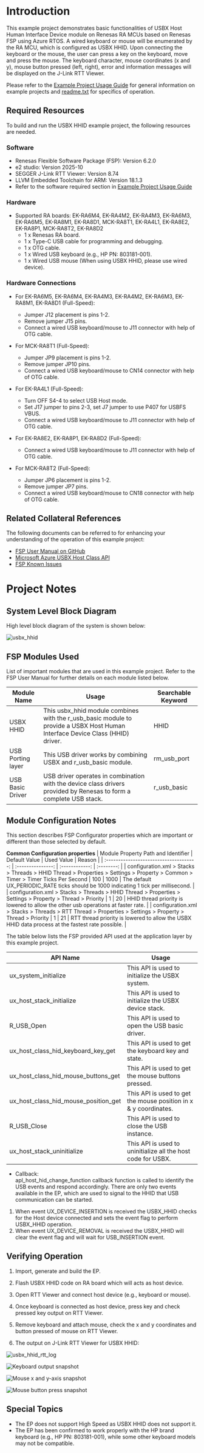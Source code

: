 # Introduction #
This example project demonstrates basic functionalities of USBX Host Human Interface Device module on Renesas RA MCUs based on Renesas FSP using Azure RTOS. A wired keyboard or mouse will be enumerated by the RA MCU, which is configured as USBX HHID. Upon connecting the keyboard or the mouse, the user can press a key on the keyboard, move and press the mouse. The keyboard character, mouse coordinates (x and y), mouse button pressed (left, right), error and information messages will be displayed on the J-Link RTT Viewer.

Please refer to the [Example Project Usage Guide](https://github.com/renesas/ra-fsp-examples/blob/master/example_projects/Example%20Project%20Usage%20Guide.pdf) for general information on example projects and [readme.txt](./readme.txt) for specifics of operation.

## Required Resources ##
To build and run the USBX HHID example project, the following resources are needed.

### Software ###
* Renesas Flexible Software Package (FSP): Version 6.2.0
* e2 studio: Version 2025-10
* SEGGER J-Link RTT Viewer: Version 8.74
* LLVM Embedded Toolchain for ARM: Version 18.1.3
* Refer to the software required section in [Example Project Usage Guide](https://github.com/renesas/ra-fsp-examples/blob/master/example_projects/Example%20Project%20Usage%20Guide.pdf)

### Hardware ###
* Supported RA boards: EK-RA6M4, EK-RA4M2, EK-RA4M3, EK-RA6M3, EK-RA6M5, EK-RA8M1, EK-RA8D1, MCK-RA8T1, EK-RA4L1, EK-RA8E2, EK-RA8P1, MCK-RA8T2, EK-RA8D2
    * 1 x Renesas RA board.
    * 1 x Type-C USB cable for programming and debugging.
    * 1 x OTG cable.
    * 1 x Wired USB keyboard (e.g., HP PN: 803181-001).
    * 1 x Wired USB mouse (When using USBX HHID, please use wired device).

### Hardware Connections ###
* For EK-RA6M5, EK-RA6M4, EK-RA4M3, EK-RA4M2, EK-RA6M3, EK-RA8M1, EK-RA8D1 (Full-Speed):
    * Jumper J12 placement is pins 1-2.
    * Remove jumper J15 pins.
    * Connect a wired USB keyboard/mouse to J11 connector with help of OTG cable.

* For MCK-RA8T1 (Full-Speed):
    * Jumper JP9 placement is pins 1-2.
    * Remove jumper JP10 pins.
    * Connect a wired USB keyboard/mouse to CN14 connector with help of OTG cable.

* For EK-RA4L1 (Full-Speed):
    * Turn OFF S4-4 to select USB Host mode.
    * Set J17 jumper to pins 2-3, set J7 jumper to use P407 for USBFS VBUS.
    * Connect a wired USB keyboard/mouse to J11 connector with help of OTG cable.

* For EK-RA8E2, EK-RA8P1, EK-RA8D2 (Full-Speed):
    * Connect a wired USB keyboard/mouse to J11 connector with help of OTG cable.

* For MCK-RA8T2 (Full-Speed):
	* Jumper JP6 placement is pins 1-2.
	* Remove jumper JP7 pins.
	* Connect a wired USB keyboard/mouse to CN18 connector with help of OTG cable.

## Related Collateral References ##
The following documents can be referred to for enhancing your understanding of the operation of this example project:
- [FSP User Manual on GitHub](https://renesas.github.io/fsp/)
- [Microsoft Azure USBX Host Class API ](https://docs.microsoft.com/en-us/azure/rtos/usbx/usbx-host-stack-5)
- [FSP Known Issues](https://github.com/renesas/fsp/issues)

# Project Notes #
## System Level Block Diagram ##
High level block diagram of the system is shown below:
 
![usbx_hhid](images/Block_diagram.jpg "High Level Block Diagram")

## FSP Modules Used ##
List of important modules that are used in this example project. Refer to the FSP User Manual for further details on each module listed below.

| Module Name | Usage | Searchable Keyword  |
|-------------|-----------------------------------------------|-----------------------------------------------|
| USBX HHID | This usbx_hhid module combines with the r_usb_basic module to provide a USBX Host Human Interface Device Class (HHID) driver. | HHID |
| USB Porting layer | This USB driver works by combining USBX and r_usb_basic module. | rm_usb_port |
| USB Basic Driver | USB driver operates in combination with the device class drivers provided by Renesas to form a complete USB stack. | r_usb_basic |

## Module Configuration Notes ##
This section describes FSP Configurator properties which are important or different than those selected by default.

**Common Configuration properties**
|   Module Property Path and Identifier   |   Default Value   |   Used Value   |   Reason   |
| :-------------------------------------: | :---------------: | :------------: | :--------: |
| configuration.xml > Stacks > Threads > HHID Thread > Properties > Settings > Property > Common > Timer > Timer Ticks Per Second | 100 | 1000 | The default UX_PERIODIC_RATE ticks should be 1000 indicating 1 tick per millisecond. |
| configuration.xml > Stacks > Threads > HHID Thread > Properties > Settings > Property > Thread > Priority | 1 | 20 | HHID thread priority is lowered to allow the other usb operations at faster rate. |
| configuration.xml > Stacks > Threads > RTT Thread > Properties > Settings > Property > Thread > Priority | 1 | 21 | RTT thread priority is lowered to allow the USBX HHID data process at the fastest rate possible. |

The table below lists the FSP provided API used at the application layer by this example project.

| API Name    | Usage                                                                          |
|-------------|--------------------------------------------------------------------------------|
| ux_system_initialize | This API is used to initialize the USBX system. |
| ux_host_stack_initialize | This API is used to initialize the USBX device stack. |
| R_USB_Open | This API is used to open the USB basic driver. |
| ux_host_class_hid_keyboard_key_get | This API is used to get the keyboard key and state. |
| ux_host_class_hid_mouse_buttons_get | This API is used to get the mouse buttons pressed. |
| ux_host_class_hid_mouse_position_get | This API is used to get the mouse position in x & y coordinates. |
| R_USB_Close | This API is used to close the USB instance. |
| ux_host_stack_uninitialize | This API is used to uninitialize all the host code for USBX. |

* Callback:  
apl_host_hid_change_function callback function is called to identify the USB events and respond accordingly. There are only two events available in the EP, which are used to signal to the HHID that USB communication can be started.
1. When event UX_DEVICE_INSERTION is received the USBX_HHID checks for the Host device connected and sets the event flag to perform USBX_HHID operation.
2. When event UX_DEVICE_REMOVAL is received the USBX_HHID will clear the event flag and will wait for USB_INSERTION event.

## Verifying Operation ##
1. Import, generate and build the EP.
2. Flash USBX HHID code on RA board which will acts as host device.
3. Open RTT Viewer and connect host device (e.g., keyboard or mouse).
4. Once keyboard is connected as host device, press key and check pressed key output on RTT Viewer.
5. Remove keyboard and attach mouse, check the x and y coordinates and button pressed of mouse on RTT Viewer.

1. The output on J-Link RTT Viewer for USBX HHID:
 
 ![usbx_hhid_rtt_log](images/banner_info.jpg "RTT output")
 
 ![Keyboard output snapshot](images/keyboard_press_key.jpg "RTT output")

 ![Mouse x and y-axis snapshot](images/mouse_x,y_axis_data.jpg "RTT output")

 ![Mouse button press snapshot](images/mouse_button_rtt_log.jpg "RTT output")

## Special Topics ##
* The EP does not support High Speed as USBX HHID does not support it.
* The EP has been confirmed to work properly with the HP brand keyboard (e.g., HP PN: 803181-001), while some other keyboard models may not be compatible.
